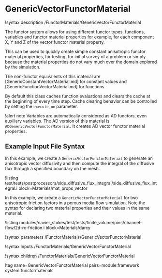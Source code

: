 # GenericVectorFunctorMaterial

!syntax description /FunctorMaterials/GenericVectorFunctorMaterial

The functor system allows for using different functor types, functions, variables and
functor material properties for example, for each component X, Y and Z of the vector functor
material property.

This can be used to quickly create simple constant anisotropic functor material properties,
for testing, for initial survey of a problem or simply because the material
properties do not vary much over the domain explored by the simulation.

The non-functor equivalents of this material are [GenericConstantVectorMaterial.md] for
constant values and [GenericFunctionVectorMaterial.md] for functions.

By default this class caches function evaluations
and clears the cache at the beginning of every time step. Cache clearing behavior can be
controlled by setting the `execute_on` parameter.

!alert note
Variables are automatically considered as AD functors, even
auxiliary variables. The AD version of this material is `ADGenericVectorFunctorMaterial`.
It creates AD vector functor material properties.

## Example Input File Syntax

In this example, we create a `GenericVectorFunctorMaterial` to generate an
anisotropic vector diffusivity and then compute the integral of the diffusive
flux through a specified boundary on the mesh.

!listing test/tests/postprocessors/side_diffusive_flux_integral/side_diffusive_flux_integral.i block=Materials/mat_props_vector

In this example, we create a `GenericVectorFunctorMaterial` for two
anisotropic friction factors in a porous media flow simulation.  Note the syntax
for declaring two material properties and their values in the same material.

!listing modules/navier_stokes/test/tests/finite_volume/pins/channel-flow/2d-rc-friction.i block=Materials/darcy

!syntax parameters /FunctorMaterials/GenericVectorFunctorMaterial

!syntax inputs /FunctorMaterials/GenericVectorFunctorMaterial

!syntax children /FunctorMaterials/GenericVectorFunctorMaterial

!tag name=GenericVectorFunctorMaterial pairs=module:framework system:functormaterials
